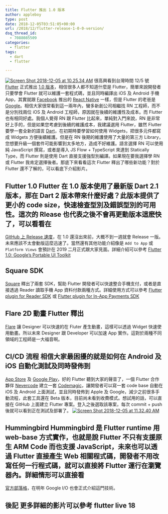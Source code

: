 ```yaml
---
title: Flutter 推出 1.0 版本
author: appleboy
type: post
date: 2018-12-05T03:51:05+00:00
url: /2018/12/flutter-release-1-0-0-version/
dsq_thread_id:
  - 7088085509
categories:
  - flutter
tags:
  - dart
  - flutter

---
```

<a data-flickr-embed="true"  href="https://www.flickr.com/photos/appleboy/46133062882/in/dateposted-public/" title="Screen Shot 2018-12-05 at 10.25.34 AM"><img src="https://i0.wp.com/farm5.staticflickr.com/4843/46133062882_6aed05cb12_z.jpg?resize=640%2C422&#038;ssl=1" alt="Screen Shot 2018-12-05 at 10.25.34 AM" data-recalc-dims="1" /></a> 很高興看到台灣時間 12/5 號 [Flutter][1] 正式推出 [1.0 版本][2]，相信很多人都不知道什麼是 Flutter，簡單來說開發者只要學會 Flutter 就可以維護一套程式碼，並且同時編譯出 iOS 及 Android 手機 App，其實就跟 [Facebook][3] 推出的 [React Native][4] 一樣，但是 Flutter 的老爸是 [Google][5]。相信大家很常看到這一兩年內，蠻多新創公司相繼找 RN 工程師，而不是分別找兩位 iOS 及 Android 工程師，原因就在後續的維護性及成本。而 Flutter 也有相同好處。我個人覺得 RN 跟 Flutter 比起來，單純對入門來說，RN 是非常好上手的，但是如果您考慮到後續的維護成本，我建議選用 Flutter，雖然 Flutter 要學一套全新的語言 [Dart][6]，在初期時要學習如何使用 Widgets，把很多元件都寫成 Widgets 方便後續維護。但是在 RN 後期的維護使用了大量的第三方 Library，您想要升級一個套件可能影響到太多地方，造成不好維護。語言選擇 RN 可以使用純 JavaScript 撰寫，或者是導入 JS Flow + TypeScript 來達到 Statically Type，而 Flutter 則是使用 Dart 直接支援強型別編譯。如果現在要我選擇學 RN 或 Flutter 我肯定選擇後者。那底下來看看這次 Flutter 釋出了哪些新功能？對於 Flutter 還不了解的，可以看底下介紹影片。 <!--more-->

## Flutter 1.0 Flutter 在 1.0 版本使用了最新版 Dart 2.1 版本，那在 Dart 2 版本帶來什麼好處？此版本提供了更小的 code size，快速檢查型別及錯誤型別的可用性。這次的 Rlease 也代表之後不會再更動版本這麽快了，可以看看在 

[GitHub 上 Release 速度][7]，在 1.0 還沒出來前，大概不到一週就會 Release 一版。未來應該不太會動版這麼迅速了。當然還有其他功能介紹像是 `Add to App` 或 `Platform Views` 會預計在 2019 二月正式跟大家見面。詳細介紹可以參考 [Flutter 1.0: Google’s Portable UI Toolkit][2] 

## Square SDK

[Square][8] 釋出了兩套 SDK，幫助 Flutter 開發者可以快速整合手機支付，或者是直接透過 Reader 讀取手機 App 資料付款兩種方式。詳細使用方式可以參考 [Flutter plugin for Reader SDK][9] 或 [Flutter plugin for In-App Payments SDK][10] 

## Flare 2D 動畫 Flutter 釋出 

[Flare][11] 讓 Designer 可以快速的在 Fluter 產生動畫，這樣可以透過 Widget 快速使用動畫。所以未來 Designer 跟 Developer 可以加速 App 實作。這對於兩種不同領域的工程師是一大福音啊。 

## CI/CD 流程 相信大家最困擾的就是如何在 Android 及 iOS 自動化測試及同時發佈到 

[App Store][12] 及 [Google Play][13]，好的 Flutter 聽到大家的聲音了，一個 Flutter 合作夥伴 [Nevercode][14] 建立一套 [Codemagic][15]，讓開發者可以寫一套 code base 自動在 iOS 及 Android 上面測試，並且同時發佈到 Apple 及 Google，減少之前很多手動流程，此套工具還在 Beta 版本，目前尚未看到收費模式。想試用的話，可以直接在 GitHub 上面建立 Flutter 專案。登入之後選取該專案，每次 commit + push 後就可以看到正在測試及部署了。 <a data-flickr-embed="true"  href="https://www.flickr.com/photos/appleboy/32312340038/in/dateposted-public/" title="Screen Shot 2018-12-05 at 11.32.40 AM"><img src="https://i2.wp.com/farm5.staticflickr.com/4807/32312340038_04cce52655_z.jpg?resize=640%2C344&#038;ssl=1" alt="Screen Shot 2018-12-05 at 11.32.40 AM" data-recalc-dims="1" /></a> 

## Hummingbird Hummingbird 是 Flutter runtime 用 web-base 方式實作，也就是說 Flutter 不只有支援原生 ARM Code 而也支援 JavaScript，未來也可以透過 Flutter 直接產生 Web 相關程式碼，開發者不用改寫任何一行程式碼，就可以直接將 Flutter 運行在瀏覽器內。詳細情形可以直接看

[官方部落格][16]，在明年 Google I/O 也會正式介紹這門技術。 

## 後記 更多詳細的影片可以參考 flutter live 18

 [1]: https://flutter.io/
 [2]: https://developers.googleblog.com/2018/12/flutter-10-googles-portable-ui-toolkit.html
 [3]: https://facebook.com
 [4]: https://facebook.github.io/react-native/
 [5]: https://google.com
 [6]: https://www.dartlang.org/
 [7]: https://github.com/flutter/flutter/releases
 [8]: https://squareup.com/us/en/flutter
 [9]: https://docs.connect.squareup.com/payments/readersdk/flutter
 [10]: https://www.workwithsquare.com/in-app-sdk.html
 [11]: https://medium.com/2dimensions/flare-launch-d524067d34d8
 [12]: https://www.apple.com/tw/ios/app-store/
 [13]: https://play.google.com/store
 [14]: https://nevercode.io/
 [15]: https://codemagic.io
 [16]: https://medium.com/p/e687c2a023a8